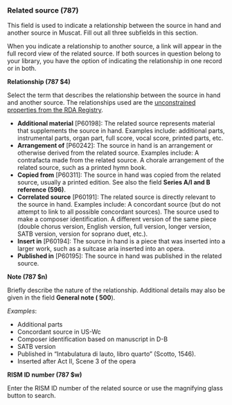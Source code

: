 ### Related source (787)

This field is used to indicate a relationship between the source in hand and another source in Muscat. Fill out all
three subfields in this section.

When you indicate a relationship to another source, a link will appear in the full record view of the related source. If
both sources in question belong to your library, you have the option of indicating the relationship in one record or in
both.

**Relationship (787 $4)**

Select the term that describes the relationship between the source in hand and another source. The relationships used
are the [unconstrained properties from the RDA Registry](http://www.rdaregistry.info/Elements/u/%20).

- **Additional material** [P60198]: The related source represents material that supplements the source in hand. Examples
  include: additional parts, instrumental parts, organ part, full score, vocal score, printed parts, etc.
- **Arrangement of** [P60242]: The source in hand is an arrangement or otherwise derived from the related source.
  Examples include: A contrafacta made from the related source. A chorale arrangement of the related source, such as a
  printed hymn book.
- **Copied from** [P60311]: The source in hand was copied from the related source, usually a printed edition. See also
  the field **Series A/I and B reference (596)**.
- **Correlated source** [P60191]: The related source is directly relevant to the source in hand. Examples include:  A
  concordant source (but do not attempt to link to all possible concordant sources). The source used to make a composer
  identification. A different version of the same piece (double chorus version, English version, full version, longer
  version, SATB version, version for soprano duet, etc.).
- **Insert in** [P60194]: The source in hand is a piece that was inserted into a larger work, such as a suitcase aria
  inserted into an opera.
- **Published in** [P60195]: The source in hand was published in the related source.

**Note (787 $n)**

Briefly describe the nature of the relationship. Additional details may also be given in the field **General note (
500**).

_Examples_:

- Additional parts
- Concordant source in US-Wc
- Composer identification based on manuscript in D-B
- SATB version
- Published in “Intabulatura di lauto, libro quarto” (Scotto, 1546).
- Inserted after Act II, Scene 3 of the opera

**RISM ID number (787 $w)**

Enter the RISM ID number of the related source or use the magnifying glass button to search.
